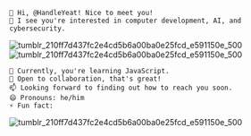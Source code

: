     👋 Hi, @HandleYeat! Nice to meet you!
    👀 I see you're interested in computer development, AI, and cybersecurity.

![tumblr_210ff7d437fc2e4cd5b6a00ba0e25fcd_e591150e_500](https://github.com/HandleYeat/HandleYeat/assets/157603776/2fe04cf7-f561-4e81-af72-8f7183fe2eff)
    ![tumblr_210ff7d437fc2e4cd5b6a00ba0e25fcd_e591150e_500](https://github.com/HandleYeat/HandleYeat/assets/157603776/864df2fa-c6f1-46e5-9eb1-9483129490ee)

    🌱 Currently, you're learning JavaScript.
    💞️ Open to collaboration, that's great!
    📫 Looking forward to finding out how to reach you soon.
    😄 Pronouns: he/him 
    ⚡ Fun fact: 
![tumblr_210ff7d437fc2e4cd5b6a00ba0e25fcd_e591150e_500](https://github.com/HandleYeat/HandleYeat/assets/157603776/2fe04cf7-f561-4e81-af72-8f7183fe2eff)
